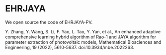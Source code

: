 # EHRJAYA
We open source the code of EHRJAYA-PV.

Y. Zhang, Y. Wang, S. Li, F. Yao, L. Tao, Y. Yan, et al., An enhanced adaptive comprehensive learning hybrid algorithm of Rao-1 and JAYA algorithm for parameter extraction of photovoltaic models, Mathematical Biosciences and Engineering, 19 (2022), 5610-5637. doi:10.3934/mbe.2022263.
